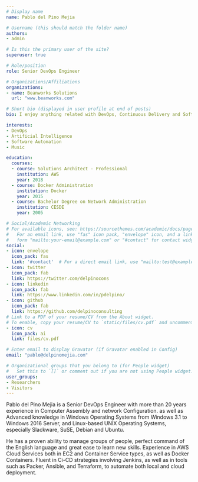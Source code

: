 ```yaml
---
# Display name
name: Pablo del Pino Mejia

# Username (this should match the folder name)
authors:
- admin

# Is this the primary user of the site?
superuser: true

# Role/position
role: Senior DevOps Engineer

# Organizations/Affiliations
organizations:
- name: Beanworks Solutions
  url: "www.beanworks.com"

# Short bio (displayed in user profile at end of posts)
bio: I enjoy anything related with DevOps, Continuous Delivery and Software Automation. I'm a big fan of Hashicorp's software suite, specially Packer and Terraform. Beer lover.

interests:
- DevOps
- Artificial Intelligence
- Software Automation
- Music

education:
  courses:
  - course: Solutions Architect - Professional
    institution: AWS
    year: 2018
  - course: Docker Administration 
    institution: Docker
    year: 2015
  - course: Bachelor Degree on Network Administration
    institution: CESDE
    year: 2005

# Social/Academic Networking
# For available icons, see: https://sourcethemes.com/academic/docs/page-builder/#icons
#   For an email link, use "fas" icon pack, "envelope" icon, and a link in the
#   form "mailto:your-email@example.com" or "#contact" for contact widget.
social:
- icon: envelope
  icon_pack: fas
  link: '#contact'  # For a direct email link, use "mailto:test@example.org".
- icon: twitter
  icon_pack: fab
  link: https://twitter.com/delpinocons
- icon: linkedin
  icon_pack: fab
  link: https://www.linkedin.com/in/pdelpino/
- icon: github
  icon_pack: fab
  link: https://github.com/delpinoconsulting
# Link to a PDF of your resume/CV from the About widget.
# To enable, copy your resume/CV to `static/files/cv.pdf` and uncomment the lines below.
- icon: cv
  icon_pack: ai
  link: files/cv.pdf

# Enter email to display Gravatar (if Gravatar enabled in Config)
email: "pablo@delpinomejia.com"

# Organizational groups that you belong to (for People widget)
#   Set this to `[]` or comment out if you are not using People widget.
user_groups:
- Researchers
- Visitors
---
```


Pablo del Pino Mejia is a Senior DevOps Engineer with more than 20 years experience in Computer Assembly and network Configuration. as well as Advanced knowledge in Windows Operating Systems from Windows 3.1 to Windows 2016 Server, and Linux-based UNIX Operating Systems, especially Slackware, SuSE, Debian and Ubuntu.

He has a proven ability to manage groups of people, perfect command of the English language and great ease to learn new skills.
Experience in AWS Cloud Services both in EC2 and Container Service types, as well as Docker Containers.
Fluent in Ci-CD strategies involving Jenkins, as well as in tools such as Packer, Ansible, and Terraform, to automate both local and cloud deployment.
